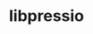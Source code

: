 ---
title: "libpressio"
layout: cache
categories: [package, develop]
meta: {"versions": ["0.95.1", "0.99.4"], "compilers": ["gcc@=11.4.0", "oneapi@=2024.0.0"], "oss": ["ubuntu22.04"], "platforms": ["linux"], "targets": ["x86_64_v3"], "stacks": ["e4s", "e4s-oneapi", "root"], "num_specs": 18, "num_specs_by_stack": {"root": 18, "e4s": 9, "e4s-oneapi": 9}}
spec_details: [{"hash": "ianc6l3runtinzxwybfub2phi66qu6c4", "compiler": "gcc@=11.4.0", "versions": ["0.95.1"], "os": "ubuntu22.04", "platform": "linux", "target": "x86_64_v3", "variants": ["~arc", "+bitgrooming", "~blosc", "~boost", "build_system=cmake", "build_type=Release", "+bzip2", "+core", "~cuda", "~cusz", "~digitrounding", "~docs", "+fpzip", "~ftk", "generator=make", "+hdf5", "~ipo", "~json", "+libdistributed", "+lua", "~magick", "~mgard", "~mgardx", "+mpi", "~ndzip", "~netcdf", "+openmp", "~petsc", "+python", "~qoz", "~remote", "+sz", "+sz3", "~szauto", "+unix", "+zfp"], "stacks": ["root", "e4s"], "size": "-", "tarball": "https://binaries.spack.io/develop/build_cache/linux-ubuntu22.04-x86_64_v3/gcc-11.4.0/libpressio-0.95.1/linux-ubuntu22.04-x86_64_v3-gcc-11.4.0-libpressio-0.95.1-ianc6l3runtinzxwybfub2phi66qu6c4.spack"}, {"hash": "qi4644gclrmhn24iouavfcgtfcn5mz6l", "compiler": "gcc@=11.4.0", "versions": ["0.95.1"], "os": "ubuntu22.04", "platform": "linux", "target": "x86_64_v3", "variants": ["~arc", "+bitgrooming", "~blosc", "~boost", "build_system=cmake", "build_type=Release", "+bzip2", "+core", "~cuda", "~cusz", "~digitrounding", "~docs", "+fpzip", "~ftk", "generator=make", "+hdf5", "~ipo", "~json", "+libdistributed", "+lua", "~magick", "~mgard", "~mgardx", "+mpi", "~ndzip", "~netcdf", "+openmp", "~petsc", "+python", "~qoz", "~remote", "+sz", "+sz3", "~szauto", "+unix", "+zfp"], "stacks": ["root", "e4s"], "size": "-", "tarball": "https://binaries.spack.io/develop/build_cache/linux-ubuntu22.04-x86_64_v3/gcc-11.4.0/libpressio-0.95.1/linux-ubuntu22.04-x86_64_v3-gcc-11.4.0-libpressio-0.95.1-qi4644gclrmhn24iouavfcgtfcn5mz6l.spack"}, {"hash": "iekswoadvignpqgymwhe4rg6ihalazi4", "compiler": "gcc@=11.4.0", "versions": ["0.95.1"], "os": "ubuntu22.04", "platform": "linux", "target": "x86_64_v3", "variants": ["~arc", "+bitgrooming", "~blosc", "~boost", "build_system=cmake", "build_type=Release", "+bzip2", "+core", "~cuda", "~cusz", "~digitrounding", "~docs", "+fpzip", "~ftk", "generator=make", "+hdf5", "~ipo", "~json", "+libdistributed", "+lua", "~magick", "~mgard", "~mgardx", "+mpi", "~ndzip", "~netcdf", "+openmp", "~petsc", "+python", "~qoz", "~remote", "+sz", "+sz3", "~szauto", "+unix", "+zfp"], "stacks": ["root", "e4s"], "size": "-", "tarball": "https://binaries.spack.io/develop/build_cache/linux-ubuntu22.04-x86_64_v3/gcc-11.4.0/libpressio-0.95.1/linux-ubuntu22.04-x86_64_v3-gcc-11.4.0-libpressio-0.95.1-iekswoadvignpqgymwhe4rg6ihalazi4.spack"}, {"hash": "xii432juyc4r4acszhtjrv4xb6bkx6um", "compiler": "gcc@=11.4.0", "versions": ["0.99.4"], "os": "ubuntu22.04", "platform": "linux", "target": "x86_64_v3", "variants": ["~arc", "+bitgrooming", "~blosc", "~blosc2", "~boost", "build_system=cmake", "build_type=Release", "+bzip2", "~clang", "+core", "~cuda", "~cusz", "~digitrounding", "~docs", "+fpzip", "~ftk", "generator=make", "+hdf5", "~ipo", "~json", "+libdistributed", "+lua", "~magick", "~matio", "~mgard", "~mgardx", "+mpi", "~ndzip", "~netcdf", "+openmp", "~openssl", "~petsc", "~pybind", "+python", "~qoz", "~remote", "+sz", "+sz3", "~szauto", "~szx", "+unix", "+zfp"], "stacks": ["root", "e4s"], "size": "-", "tarball": "https://binaries.spack.io/develop/build_cache/linux-ubuntu22.04-x86_64_v3/gcc-11.4.0/libpressio-0.99.4/linux-ubuntu22.04-x86_64_v3-gcc-11.4.0-libpressio-0.99.4-xii432juyc4r4acszhtjrv4xb6bkx6um.spack"}, {"hash": "mw2jcmbbx2uthb5thm6bhto3wzy7pm5p", "compiler": "gcc@=11.4.0", "versions": ["0.99.4"], "os": "ubuntu22.04", "platform": "linux", "target": "x86_64_v3", "variants": ["~arc", "+bitgrooming", "~blosc", "~blosc2", "~boost", "build_system=cmake", "build_type=Release", "+bzip2", "~clang", "+core", "~cuda", "~cusz", "~digitrounding", "~docs", "+fpzip", "~ftk", "generator=make", "+hdf5", "~ipo", "~json", "+libdistributed", "+lua", "~magick", "~matio", "~mgard", "~mgardx", "+mpi", "~ndzip", "~netcdf", "+openmp", "~openssl", "~petsc", "~pybind", "+python", "~qoz", "~remote", "+sz", "+sz3", "~szauto", "~szx", "+unix", "+zfp"], "stacks": ["root", "e4s"], "size": "-", "tarball": "https://binaries.spack.io/develop/build_cache/linux-ubuntu22.04-x86_64_v3/gcc-11.4.0/libpressio-0.99.4/linux-ubuntu22.04-x86_64_v3-gcc-11.4.0-libpressio-0.99.4-mw2jcmbbx2uthb5thm6bhto3wzy7pm5p.spack"}, {"hash": "r7ts6wbrgpeaklw2j5owifjj4p7bwne6", "compiler": "gcc@=11.4.0", "versions": ["0.95.1"], "os": "ubuntu22.04", "platform": "linux", "target": "x86_64_v3", "variants": ["~arc", "+bitgrooming", "~blosc", "~boost", "build_system=cmake", "build_type=Release", "+bzip2", "+core", "~cuda", "~cusz", "~digitrounding", "~docs", "+fpzip", "~ftk", "generator=make", "+hdf5", "~ipo", "~json", "+libdistributed", "+lua", "~magick", "~mgard", "~mgardx", "+mpi", "~ndzip", "~netcdf", "+openmp", "~petsc", "+python", "~qoz", "~remote", "+sz", "+sz3", "~szauto", "+unix", "+zfp"], "stacks": ["root", "e4s"], "size": "-", "tarball": "https://binaries.spack.io/develop/build_cache/linux-ubuntu22.04-x86_64_v3/gcc-11.4.0/libpressio-0.95.1/linux-ubuntu22.04-x86_64_v3-gcc-11.4.0-libpressio-0.95.1-r7ts6wbrgpeaklw2j5owifjj4p7bwne6.spack"}, {"hash": "4nvtcqm6c3dexltlamfr6phombygylh3", "compiler": "gcc@=11.4.0", "versions": ["0.95.1"], "os": "ubuntu22.04", "platform": "linux", "target": "x86_64_v3", "variants": ["~arc", "+bitgrooming", "~blosc", "~boost", "build_system=cmake", "build_type=Release", "+bzip2", "+core", "~cuda", "~cusz", "~digitrounding", "~docs", "+fpzip", "~ftk", "generator=make", "+hdf5", "~ipo", "~json", "+libdistributed", "+lua", "~magick", "~mgard", "~mgardx", "+mpi", "~ndzip", "~netcdf", "+openmp", "~petsc", "+python", "~qoz", "~remote", "+sz", "+sz3", "~szauto", "+unix", "+zfp"], "stacks": ["root", "e4s"], "size": "-", "tarball": "https://binaries.spack.io/develop/build_cache/linux-ubuntu22.04-x86_64_v3/gcc-11.4.0/libpressio-0.95.1/linux-ubuntu22.04-x86_64_v3-gcc-11.4.0-libpressio-0.95.1-4nvtcqm6c3dexltlamfr6phombygylh3.spack"}, {"hash": "q7csdj3uqoweetguj46k4lptrdm54iqq", "compiler": "gcc@=11.4.0", "versions": ["0.95.1"], "os": "ubuntu22.04", "platform": "linux", "target": "x86_64_v3", "variants": ["~arc", "+bitgrooming", "~blosc", "~boost", "build_system=cmake", "build_type=Release", "+bzip2", "+core", "~cuda", "~cusz", "~digitrounding", "~docs", "+fpzip", "~ftk", "generator=make", "+hdf5", "~ipo", "~json", "+libdistributed", "+lua", "~magick", "~mgard", "~mgardx", "+mpi", "~ndzip", "~netcdf", "+openmp", "~petsc", "+python", "~qoz", "~remote", "+sz", "+sz3", "~szauto", "+unix", "+zfp"], "stacks": ["root", "e4s"], "size": "-", "tarball": "https://binaries.spack.io/develop/build_cache/linux-ubuntu22.04-x86_64_v3/gcc-11.4.0/libpressio-0.95.1/linux-ubuntu22.04-x86_64_v3-gcc-11.4.0-libpressio-0.95.1-q7csdj3uqoweetguj46k4lptrdm54iqq.spack"}, {"hash": "tofe7h2anjxcdhiolrvr33cdghzvd6zu", "compiler": "gcc@=11.4.0", "versions": ["0.99.4"], "os": "ubuntu22.04", "platform": "linux", "target": "x86_64_v3", "variants": ["~arc", "+bitgrooming", "~blosc", "~blosc2", "~boost", "build_system=cmake", "build_type=Release", "+bzip2", "~clang", "+core", "~cuda", "~cusz", "~digitrounding", "~docs", "+fpzip", "~ftk", "generator=make", "+hdf5", "~ipo", "~json", "+libdistributed", "+lua", "~magick", "~matio", "~mgard", "~mgardx", "+mpi", "~ndzip", "~netcdf", "+openmp", "~openssl", "~petsc", "~pybind", "+python", "~qoz", "~remote", "+sz", "+sz3", "~szauto", "~szx", "+unix", "+zfp"], "stacks": ["root", "e4s"], "size": "-", "tarball": "https://binaries.spack.io/develop/build_cache/linux-ubuntu22.04-x86_64_v3/gcc-11.4.0/libpressio-0.99.4/linux-ubuntu22.04-x86_64_v3-gcc-11.4.0-libpressio-0.99.4-tofe7h2anjxcdhiolrvr33cdghzvd6zu.spack"}, {"hash": "jm4ys5nk3jo2feivuyhg77d5vi7exelc", "compiler": "oneapi@=2024.0.0", "versions": ["0.95.1"], "os": "ubuntu22.04", "platform": "linux", "target": "x86_64_v3", "variants": ["~arc", "+bitgrooming", "~blosc", "~boost", "build_system=cmake", "build_type=Release", "+bzip2", "+core", "~cuda", "~cusz", "~digitrounding", "~docs", "+fpzip", "~ftk", "generator=make", "+hdf5", "~ipo", "~json", "+libdistributed", "+lua", "~magick", "~mgard", "~mgardx", "+mpi", "~ndzip", "~netcdf", "+openmp", "~petsc", "+python", "~qoz", "~remote", "+sz", "+sz3", "~szauto", "+unix", "+zfp"], "stacks": ["root", "e4s-oneapi"], "size": "-", "tarball": "https://binaries.spack.io/develop/build_cache/linux-ubuntu22.04-x86_64_v3/oneapi-2024.0.0/libpressio-0.95.1/linux-ubuntu22.04-x86_64_v3-oneapi-2024.0.0-libpressio-0.95.1-jm4ys5nk3jo2feivuyhg77d5vi7exelc.spack"}, {"hash": "pjleqyxzijnrsgbh32oy744sx725zxm5", "compiler": "oneapi@=2024.0.0", "versions": ["0.95.1"], "os": "ubuntu22.04", "platform": "linux", "target": "x86_64_v3", "variants": ["~arc", "+bitgrooming", "~blosc", "~boost", "build_system=cmake", "build_type=Release", "+bzip2", "+core", "~cuda", "~cusz", "~digitrounding", "~docs", "+fpzip", "~ftk", "generator=make", "+hdf5", "~ipo", "~json", "+libdistributed", "+lua", "~magick", "~mgard", "~mgardx", "+mpi", "~ndzip", "~netcdf", "+openmp", "~petsc", "+python", "~qoz", "~remote", "+sz", "+sz3", "~szauto", "+unix", "+zfp"], "stacks": ["root", "e4s-oneapi"], "size": "-", "tarball": "https://binaries.spack.io/develop/build_cache/linux-ubuntu22.04-x86_64_v3/oneapi-2024.0.0/libpressio-0.95.1/linux-ubuntu22.04-x86_64_v3-oneapi-2024.0.0-libpressio-0.95.1-pjleqyxzijnrsgbh32oy744sx725zxm5.spack"}, {"hash": "vdmfkzm7ouftw5joopgyfty7hfg6ynxh", "compiler": "oneapi@=2024.0.0", "versions": ["0.95.1"], "os": "ubuntu22.04", "platform": "linux", "target": "x86_64_v3", "variants": ["~arc", "+bitgrooming", "~blosc", "~boost", "build_system=cmake", "build_type=Release", "+bzip2", "+core", "~cuda", "~cusz", "~digitrounding", "~docs", "+fpzip", "~ftk", "generator=make", "+hdf5", "~ipo", "~json", "+libdistributed", "+lua", "~magick", "~mgard", "~mgardx", "+mpi", "~ndzip", "~netcdf", "+openmp", "~petsc", "+python", "~qoz", "~remote", "+sz", "+sz3", "~szauto", "+unix", "+zfp"], "stacks": ["root", "e4s-oneapi"], "size": "-", "tarball": "https://binaries.spack.io/develop/build_cache/linux-ubuntu22.04-x86_64_v3/oneapi-2024.0.0/libpressio-0.95.1/linux-ubuntu22.04-x86_64_v3-oneapi-2024.0.0-libpressio-0.95.1-vdmfkzm7ouftw5joopgyfty7hfg6ynxh.spack"}, {"hash": "pswoyv6df3vztgf5mfje7tqsiqww3mys", "compiler": "oneapi@=2024.0.0", "versions": ["0.95.1"], "os": "ubuntu22.04", "platform": "linux", "target": "x86_64_v3", "variants": ["~arc", "+bitgrooming", "~blosc", "~boost", "build_system=cmake", "build_type=Release", "+bzip2", "+core", "~cuda", "~cusz", "~digitrounding", "~docs", "+fpzip", "~ftk", "generator=make", "+hdf5", "~ipo", "~json", "+libdistributed", "+lua", "~magick", "~mgard", "~mgardx", "+mpi", "~ndzip", "~netcdf", "+openmp", "~petsc", "+python", "~qoz", "~remote", "+sz", "+sz3", "~szauto", "+unix", "+zfp"], "stacks": ["root", "e4s-oneapi"], "size": "-", "tarball": "https://binaries.spack.io/develop/build_cache/linux-ubuntu22.04-x86_64_v3/oneapi-2024.0.0/libpressio-0.95.1/linux-ubuntu22.04-x86_64_v3-oneapi-2024.0.0-libpressio-0.95.1-pswoyv6df3vztgf5mfje7tqsiqww3mys.spack"}, {"hash": "fwcvkpcidyblmf6ppswwlfkecj2skcnc", "compiler": "oneapi@=2024.0.0", "versions": ["0.99.4"], "os": "ubuntu22.04", "platform": "linux", "target": "x86_64_v3", "variants": ["~arc", "+bitgrooming", "~blosc", "~blosc2", "~boost", "build_system=cmake", "build_type=Release", "+bzip2", "~clang", "+core", "~cuda", "~cusz", "~digitrounding", "~docs", "+fpzip", "~ftk", "generator=make", "+hdf5", "~ipo", "~json", "+libdistributed", "+lua", "~magick", "~matio", "~mgard", "~mgardx", "+mpi", "~ndzip", "~netcdf", "+openmp", "~openssl", "~petsc", "~pybind", "+python", "~qoz", "~remote", "+sz", "+sz3", "~szauto", "~szx", "+unix", "+zfp"], "stacks": ["root", "e4s-oneapi"], "size": "-", "tarball": "https://binaries.spack.io/develop/build_cache/linux-ubuntu22.04-x86_64_v3/oneapi-2024.0.0/libpressio-0.99.4/linux-ubuntu22.04-x86_64_v3-oneapi-2024.0.0-libpressio-0.99.4-fwcvkpcidyblmf6ppswwlfkecj2skcnc.spack"}, {"hash": "x64szkuvdljy6rvs7mjyn6syl6zejgc7", "compiler": "oneapi@=2024.0.0", "versions": ["0.95.1"], "os": "ubuntu22.04", "platform": "linux", "target": "x86_64_v3", "variants": ["~arc", "+bitgrooming", "~blosc", "~boost", "build_system=cmake", "build_type=Release", "+bzip2", "+core", "~cuda", "~cusz", "~digitrounding", "~docs", "+fpzip", "~ftk", "generator=make", "+hdf5", "~ipo", "~json", "+libdistributed", "+lua", "~magick", "~mgard", "~mgardx", "+mpi", "~ndzip", "~netcdf", "+openmp", "~petsc", "+python", "~qoz", "~remote", "+sz", "+sz3", "~szauto", "+unix", "+zfp"], "stacks": ["root", "e4s-oneapi"], "size": "-", "tarball": "https://binaries.spack.io/develop/build_cache/linux-ubuntu22.04-x86_64_v3/oneapi-2024.0.0/libpressio-0.95.1/linux-ubuntu22.04-x86_64_v3-oneapi-2024.0.0-libpressio-0.95.1-x64szkuvdljy6rvs7mjyn6syl6zejgc7.spack"}, {"hash": "6gpzyeler4tmlcgd7oidjnz4yx5bu2hl", "compiler": "oneapi@=2024.0.0", "versions": ["0.99.4"], "os": "ubuntu22.04", "platform": "linux", "target": "x86_64_v3", "variants": ["~arc", "+bitgrooming", "~blosc", "~blosc2", "~boost", "build_system=cmake", "build_type=Release", "+bzip2", "~clang", "+core", "~cuda", "~cusz", "~digitrounding", "~docs", "+fpzip", "~ftk", "generator=make", "+hdf5", "~ipo", "~json", "+libdistributed", "+lua", "~magick", "~matio", "~mgard", "~mgardx", "+mpi", "~ndzip", "~netcdf", "+openmp", "~openssl", "~petsc", "~pybind", "+python", "~qoz", "~remote", "+sz", "+sz3", "~szauto", "~szx", "+unix", "+zfp"], "stacks": ["root", "e4s-oneapi"], "size": "-", "tarball": "https://binaries.spack.io/develop/build_cache/linux-ubuntu22.04-x86_64_v3/oneapi-2024.0.0/libpressio-0.99.4/linux-ubuntu22.04-x86_64_v3-oneapi-2024.0.0-libpressio-0.99.4-6gpzyeler4tmlcgd7oidjnz4yx5bu2hl.spack"}, {"hash": "ejmta3ld222znhyjlbjj6ltn6sud57pg", "compiler": "oneapi@=2024.0.0", "versions": ["0.99.4"], "os": "ubuntu22.04", "platform": "linux", "target": "x86_64_v3", "variants": ["~arc", "+bitgrooming", "~blosc", "~blosc2", "~boost", "build_system=cmake", "build_type=Release", "+bzip2", "~clang", "+core", "~cuda", "~cusz", "~digitrounding", "~docs", "+fpzip", "~ftk", "generator=make", "+hdf5", "~ipo", "~json", "+libdistributed", "+lua", "~magick", "~matio", "~mgard", "~mgardx", "+mpi", "~ndzip", "~netcdf", "+openmp", "~openssl", "~petsc", "~pybind", "+python", "~qoz", "~remote", "+sz", "+sz3", "~szauto", "~szx", "+unix", "+zfp"], "stacks": ["root", "e4s-oneapi"], "size": "-", "tarball": "https://binaries.spack.io/develop/build_cache/linux-ubuntu22.04-x86_64_v3/oneapi-2024.0.0/libpressio-0.99.4/linux-ubuntu22.04-x86_64_v3-oneapi-2024.0.0-libpressio-0.99.4-ejmta3ld222znhyjlbjj6ltn6sud57pg.spack"}, {"hash": "y3wgvkmgsy3le2lsavufte33cyqzlu5x", "compiler": "oneapi@=2024.0.0", "versions": ["0.95.1"], "os": "ubuntu22.04", "platform": "linux", "target": "x86_64_v3", "variants": ["~arc", "+bitgrooming", "~blosc", "~boost", "build_system=cmake", "build_type=Release", "+bzip2", "+core", "~cuda", "~cusz", "~digitrounding", "~docs", "+fpzip", "~ftk", "generator=make", "+hdf5", "~ipo", "~json", "+libdistributed", "+lua", "~magick", "~mgard", "~mgardx", "+mpi", "~ndzip", "~netcdf", "+openmp", "~petsc", "+python", "~qoz", "~remote", "+sz", "+sz3", "~szauto", "+unix", "+zfp"], "stacks": ["root", "e4s-oneapi"], "size": "-", "tarball": "https://binaries.spack.io/develop/build_cache/linux-ubuntu22.04-x86_64_v3/oneapi-2024.0.0/libpressio-0.95.1/linux-ubuntu22.04-x86_64_v3-oneapi-2024.0.0-libpressio-0.95.1-y3wgvkmgsy3le2lsavufte33cyqzlu5x.spack"}]
---